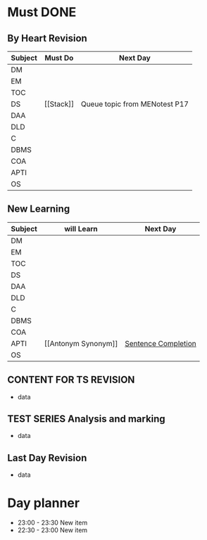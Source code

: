 # Must DONE
## By Heart Revision
| Subject | Must Do | Next Day  |
| ------- | ------- | --- |
| DM      |         |     |
| EM      |         |     |
| TOC     |         |     |
| DS      |    [[Stack]]    |  Queue topic from MENotest P17   |
| DAA     |         |     |
| DLD     |         |     |
| C       |         |     |
| DBMS    |         |     |
| COA     |         |     |
| APTI    |         |     |
| OS      |         |     |

## New Learning
| Subject | will Learn | Next Day  |
| ------- | ---- | --- |
| DM      |      |     |
| EM      |      |     |
| TOC     |      |     |
| DS      |      |     |
| DAA     |      |     |
| DLD     |       |     |
| C       |      |     |
| DBMS    |      |     |
| COA     |      |     |
| APTI    |   [[Antonym Synonym]]   | [Sentence Completion](https://www.youtube.com/watch?v=nVhQK06p2PA&list=PLG9aCp4uE-s0yjDhn1kCtLG_BaV901YXy&index=2)     |
| OS      |      |     |


## CONTENT FOR TS REVISION
- data

## TEST SERIES  Analysis and marking
- data

## Last Day Revision
- data

# Day planner

- 23:00 - 23:30 New item
- 22:30 - 23:00 New item